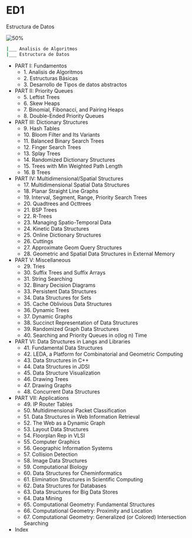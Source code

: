 # ED1
Estructura de Datos

![50%](https://progress-bar.xyz/70)

```bash
|___ Analisis de Algoritmos
|___ Estructura de Datos
```

- PART I: Fundamentos
   - 1\. Analisis de Algoritmos
  - 2\. Estructuras Básicas
  - 3\. Desarrollo de Tipos de datos abstractos
- PART II: Priority Queues
  - 5\. Leftist Trees
  - 6\. Skew Heaps
  - 7\. Binomial, Fibonacci, and Pairing Heaps
  - 8\. Double-Ended Priority Queues
- PART III: Dictionary Structures
  - 9\. Hash Tables
  - 10\. Bloom Filter and Its Variants
  - 11\. Balanced Binary Search Trees
  - 12\. Finger Search Trees
  - 13\. Splay Trees
  - 14\. Randomized Dictionary Structures
  - 15\. Trees with Min Weighted Path Length
  - 16\. B Trees
- PART IV: Multidimensional/Spatial Structures
  - 17\. Multidimensional Spatial Data Structures
  - 18\. Planar Straight Line Graphs
  - 19\. Interval, Segment, Range, Priority Search Trees
  - 20\. Quadtrees and Octtrees
  - 21\. BSP Trees
  - 22\. R-Trees
  - 23\. Managing Spatio-Temporal Data
  - 24\. Kinetic Data Structures
  - 25\. Online Dictionary Structures
  - 26\. Cuttings
  - 27\. Approximate Geom Query Structures
  - 28\. Geometric and Spatial Data Structures in External Memory
- PART V: Miscellaneous
  - 29\. Tries
  - 30\. Suffix Trees and Suffix Arrays
  - 31\. String Searching
  - 32\. Binary Decision Diagrams
  - 33\. Persistent Data Structures
  - 34\. Data Structures for Sets
  - 35\. Cache Oblivious Data Structures
  - 36\. Dynamic Trees
  - 37\. Dynamic Graphs
  - 38\. Succinct Representation of Data Structures
  - 39\. Randomized Graph Data Structures
  - 40\. Searching and Priority Queues in o(log n) Time
- PART VI: Data Structures in Langs and Libraries
  - 41\. Fundamental Data Structures
  - 42\. LEDA, a Platform for Combinatorial and Geometric Computing
  - 43\. Data Structures in C++
  - 44\. Data Structures in JDSI
  - 45\. Data Structure Visualization
  - 46\. Drawing Trees
  - 47\. Drawing Graphs
  - 48\. Concurrent Data Structures
- PART VII: Applications
  - 49\. IP Router Tables
  - 50\. Multidimensional Packet Classification
  - 51\. Data Structures in Web Information Retrieval
  - 52\. The Web as a Dynamic Graph
  - 53\. Layout Data Structures
  - 54\. Floorplan Rep in VLSI
  - 55\. Computer Graphics
  - 56\. Geographic Information Systems
  - 57\. Collision Detection
  - 58\. Image Data Structures
  - 59\. Computational Biology
  - 60\. Data Structures for Cheminformatics
  - 61\. Elimination Structures in Scientific Computing
  - 62\. Data Structures for Databases
  - 63\. Data Structures for Big Data Stores
  - 64\. Data Mining
  - 65\. Computational Geometry: Fundamental Structures
  - 66\. Computational Geometry: Proximity and Location
  - 67\. Computational Geometry: Generalized (or Colored) Intersection Searching
- Index
